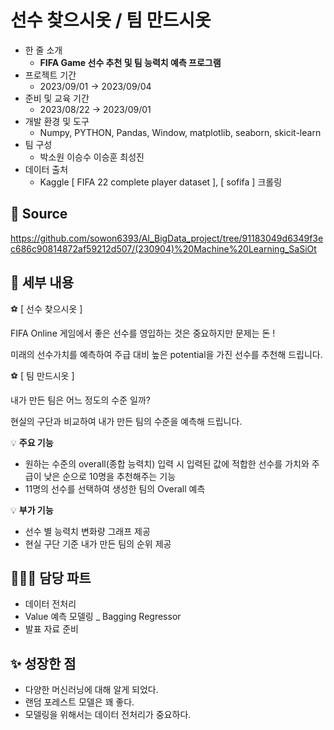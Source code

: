 # 선수 찾으시옷 / 팀 만드시옷

- 한 줄 소개
  - **FIFA Game 선수 추천 및 팀 능력치 예측 프로그램**
- 프로젝트 기간
  - 2023/09/01 → 2023/09/04
- 준비 및 교육 기간
  - 2023/08/22 → 2023/09/01
- 개발 환경 및 도구
  - Numpy, PYTHON, Pandas, Window, matplotlib, seaborn, skicit-learn
- 팀 구성
  - 박소원 이승수 이승훈 최성진
- 데이터 출처
  - Kaggle [ FIFA 22 complete player dataset ], [ sofifa ] 크롤링

## 🔗 **Source**
https://github.com/sowon6393/AI_BigData_project/tree/91183049d6349f3ec686c90814872af59212d507/(230904)%20Machine%20Learning_SaSiOt

## 💖 세부 내용


⚽ [ 선수 찾으시옷 ]


FIFA Online 게임에서 좋은 선수를 영입하는 것은 중요하지만 문제는 돈 !


미래의 선수가치를 예측하여 주급 대비 높은 potential을 가진 선수를 추천해 드립니다.

⚽ [ 팀 만드시옷 ]


내가 만든 팀은 어느 정도의 수준 일까?


현실의 구단과 비교하여 내가 만든 팀의 수준을 예측해 드립니다.

💡 **주요 기능**
- 원하는 수준의 overall(종합 능력치) 입력 시 입력된 값에 적합한 선수를 가치와 주급이 낮은 순으로 10명을 추천해주는 기능
- 11명의 선수를 선택하여 생성한 팀의 Overall 예측

💡 **부가 기능**
- 선수 별 능력치 변화량 그래프 제공
- 현실 구단 기준 내가 만든 팀의 순위 제공


## 👩🏻‍💼 담당 파트

- 데이터 전처리
- Value 예측 모델링 _ Bagging Regressor
- 발표 자료 준비

## ✨ 성장한 점

- 다양한 머신러닝에 대해 알게 되었다.
- 랜덤 포레스트 모델은 꽤 좋다.
- 모델링을 위해서는 데이터 전처리가 중요하다.
